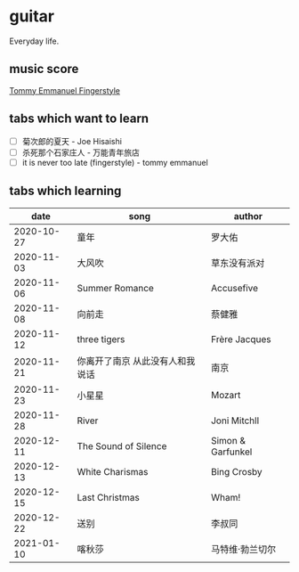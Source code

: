 # guitar

Everyday life.

## music score

[Tommy Emmanuel Fingerstyle](https://tommyemmanuel.rocks/fingerstyle/)

## tabs which want to learn

- [ ] 菊次郎的夏天 -  Joe Hisaishi
- [ ] 杀死那个石家庄人 - 万能青年旅店
- [ ] it is never too late (fingerstyle) - tommy emmanuel

## tabs which learning

| date      | song                            | author            |
| ---------- | ------------------------------- | ----------------- |
| 2020-10-27 | 童年                            | 罗大佑            |
| 2020-11-03 | 大风吹                          | 草东没有派对      |
| 2020-11-06 | Summer Romance                  | Accusefive        |
| 2020-11-08 | 向前走                          | 蔡健雅            |
| 2020-11-12 | three tigers                     | Frère Jacques     |
| 2020-11-21 | 你离开了南京 从此没有人和我说话 | 南京              |
| 2020-11-23 | 小星星                          | Mozart            |
| 2020-11-28 | River                           | Joni Mitchll      |
| 2020-12-11 | The Sound of Silence            | Simon & Garfunkel |
| 2020-12-13 | White Charismas                 | Bing Crosby       |
| 2020-12-15 | Last Christmas | Wham! |
| 2020-12-22 | 送别 | 李叔同 |
| 2021-01-10 | 喀秋莎 | 马特维·勃兰切尔 |
